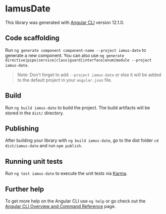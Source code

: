 # IamusDate

This library was generated with [Angular CLI](https://github.com/angular/angular-cli) version 12.1.0.

## Code scaffolding

Run `ng generate component component-name --project iamus-date` to generate a new component. You can also use `ng generate directive|pipe|service|class|guard|interface|enum|module --project iamus-date`.
> Note: Don't forget to add `--project iamus-date` or else it will be added to the default project in your `angular.json` file. 

## Build

Run `ng build iamus-date` to build the project. The build artifacts will be stored in the `dist/` directory.

## Publishing

After building your library with `ng build iamus-date`, go to the dist folder `cd dist/iamus-date` and run `npm publish`.

## Running unit tests

Run `ng test iamus-date` to execute the unit tests via [Karma](https://karma-runner.github.io).

## Further help

To get more help on the Angular CLI use `ng help` or go check out the [Angular CLI Overview and Command Reference](https://angular.io/cli) page.

